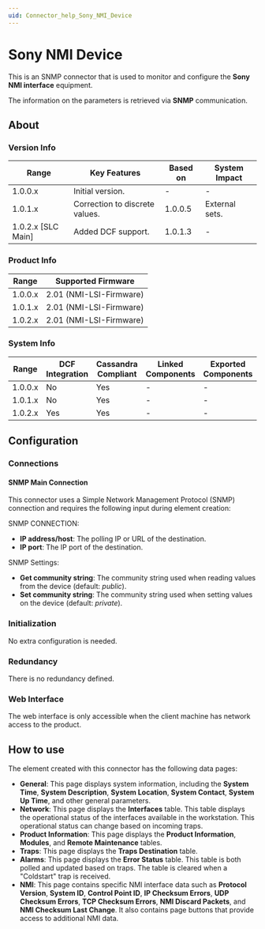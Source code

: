 ```yaml
---
uid: Connector_help_Sony_NMI_Device
---
```


# Sony NMI Device

This is an SNMP connector that is used to monitor and configure the **Sony NMI interface** equipment.

The information on the parameters is retrieved via **SNMP** communication.

## About

### Version Info

| **Range**            | **Key Features**               | **Based on** | **System Impact** |
|----------------------|--------------------------------|--------------|-------------------|
| 1.0.0.x              | Initial version.               | \-           | \-                |
| 1.0.1.x              | Correction to discrete values. | 1.0.0.5      | External sets.    |
| 1.0.2.x \[SLC Main\] | Added DCF support.             | 1.0.1.3      | \-                |

### Product Info

| **Range** | **Supported Firmware**  |
|-----------|-------------------------|
| 1.0.0.x   | 2.01 (NMI-LSI-Firmware) |
| 1.0.1.x   | 2.01 (NMI-LSI-Firmware) |
| 1.0.2.x   | 2.01 (NMI-LSI-Firmware) |

### System Info

| Range     | DCF Integration     | Cassandra Compliant     | Linked Components     | Exported Components     |
|-----------|---------------------|-------------------------|-----------------------|-------------------------|
| 1.0.0.x   | No                  | Yes                     | \-                    | \-                      |
| 1.0.1.x   | No                  | Yes                     | \-                    | \-                      |
| 1.0.2.x   | Yes                 | Yes                     | \-                    | \-                      |

## Configuration

### Connections

#### SNMP Main Connection

This connector uses a Simple Network Management Protocol (SNMP) connection and requires the following input during element creation:

SNMP CONNECTION:

- **IP address/host**: The polling IP or URL of the destination.
- **IP port**: The IP port of the destination.

SNMP Settings:

- **Get community string**: The community string used when reading values from the device (default: *public*).
- **Set community string**: The community string used when setting values on the device (default: *private*).

### Initialization

No extra configuration is needed.

### Redundancy

There is no redundancy defined.

### Web Interface

The web interface is only accessible when the client machine has network access to the product.

## How to use

The element created with this connector has the following data pages:

- **General**: This page displays system information, including the **System Time**, **System Description**, **System Location**, **System Contact**, **System Up Time**, and other general parameters.
- **Network**: This page displays the **Interfaces** table. This table displays the operational status of the interfaces available in the workstation. This operational status can change based on incoming traps.
- **Product Information**: This page displays the **Product Information**, **Modules**, and **Remote Maintenance** tables.
- **Traps**: This page displays the **Traps Destination** table.
- **Alarms**: This page displays the **Error Status** table. This table is both polled and updated based on traps. The table is cleared when a "Coldstart" trap is received.
- **NMI**: This page contains specific NMI interface data such as **Protocol Version**, **System ID**, **Control Point ID**, **IP Checksum Errors**, **UDP Checksum Errors**, **TCP Checksum Errors**, **NMI Discard Packets**, and **NMI Checksum Last Change**.
  It also contains page buttons that provide access to additional NMI data.
